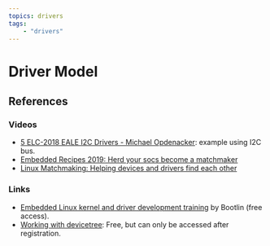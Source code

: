 ```yaml
---
topics: drivers
tags:
    - "drivers"
---
```


# Driver Model

## References

### Videos

- [5 ELC-2018 EALE I2C Drivers - Michael Opdenacker](https://youtu.be/78n3lAco6KE): example using I2C bus.
- [Embedded Recipes 2019: Herd your socs become a matchmaker](https://youtu.be/SQJBz115rXg)
- [Linux Matchmaking: Helping devices and drivers find each other](https://archive.fosdem.org/2024/schedule/event/fosdem-2024-3222-linux-matchmaking-helping-devices-and-drivers-find-each-other/)

### Links

- [Embedded Linux kernel and driver development training](https://bootlin.com/training/kernel/) by Bootlin (free access).
- [Working with devicetree](https://www.doulos.com/events/on-demand/working-with-devicetrees/): Free, but can only be accessed after registration.
